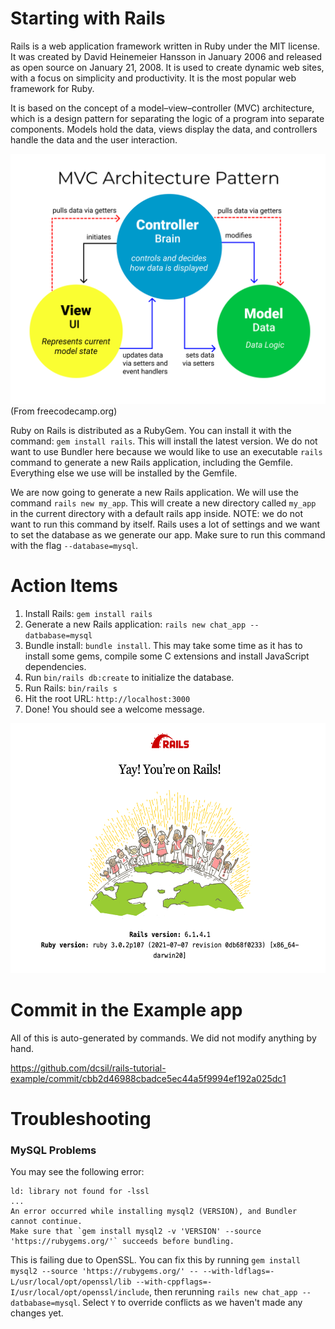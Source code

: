 # Starting with Rails

Rails is a web application framework written in Ruby under the MIT license. It was created by David Heinemeier Hansson in January 2006 and released as open source on January 21, 2008. It is used to create dynamic web sites, with a focus on simplicity and productivity. It is the most popular web framework for Ruby.

It is based on the concept of a model–view–controller (MVC) architecture, which is a design pattern for separating the logic of a program into separate components. Models hold the data, views display the data, and controllers handle the data and the user interaction.

<img alt="MVC Architecture Diagram" src="../images/1_mvc.png" height="400"><br>
(From freecodecamp.org)

Ruby on Rails is distributed as a RubyGem. You can install it with the command: `gem install rails`. This will install the latest version. We do not want to use Bundler here because we would like to use an executable `rails` command to generate a new Rails application, including the Gemfile. Everything else we use will be installed by the Gemfile.

We are now going to generate a new Rails application. We will use the command `rails new my_app`. This will create a new directory called `my_app` in the current directory with a default rails app inside. NOTE: we do not want to run this command by itself. Rails uses a lot of settings and we want to set the database as we generate our app. Make sure to run this command with the flag `--database=mysql`.

# Action Items

1. Install Rails: `gem install rails`
1. Generate a new Rails application:
   `rails new chat_app --datbabase=mysql`
1. Bundle install: `bundle install`. This may take some time as it has to install some gems, compile some C extensions and install JavaScript dependencies.
1. Run `bin/rails db:create` to initialize the database.
1. Run Rails: `bin/rails s`
1. Hit the root URL: `http://localhost:3000`
1. Done! You should see a welcome message.

<img alt="Rails Welcome Message" src="../images/1_yay_rails.png" height="400">

# Commit in the Example app

All of this is auto-generated by commands. We did not modify anything by hand.

https://github.com/dcsil/rails-tutorial-example/commit/cbb2d46988cbadce5ec44a5f9994ef192a025dc1

# Troubleshooting

### MySQL Problems

You may see the following error:

```
ld: library not found for -lssl
...
An error occurred while installing mysql2 (VERSION), and Bundler cannot continue.
Make sure that `gem install mysql2 -v 'VERSION' --source 'https://rubygems.org/'` succeeds before bundling.
```

This is failing due to OpenSSL. You can fix this by running `gem install mysql2 --source 'https://rubygems.org/' -- --with-ldflags=-L/usr/local/opt/openssl/lib --with-cppflags=-I/usr/local/opt/openssl/include`, then rerunning `rails new chat_app --datbabase=mysql`. Select `Y` to override conflicts as we haven't made any changes yet.
